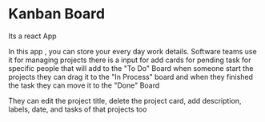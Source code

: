 # Kanban Board
Its a react App

In this app , you can store your every day work details.
Software teams use it for managing projects
there is a input for add cards for pending task for specific people
that will add to the "To Do" Board
when someone start the projects they can drag it to the "In Process" board
and when they finished the task they can move it to the "Done" Board

They can edit the project title, delete the project card, add description, labels, date, and 
tasks of that projects too

